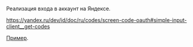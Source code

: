 Реализация входа в аккаунт на Яндексе.

https://yandex.ru/dev/id/doc/ru/codes/screen-code-oauth#simple-input-client__get-codes

[Пример](./main_test.go).
